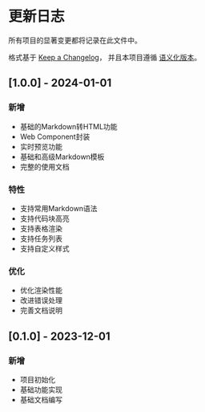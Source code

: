 # 更新日志

所有项目的显著变更都将记录在此文件中。

格式基于 [Keep a Changelog](https://keepachangelog.com/zh-CN/1.0.0/)，
并且本项目遵循 [语义化版本](https://semver.org/lang/zh-CN/)。

## [1.0.0] - 2024-01-01

### 新增
- 基础的Markdown转HTML功能
- Web Component封装
- 实时预览功能
- 基础和高级Markdown模板
- 完整的使用文档

### 特性
- 支持常用Markdown语法
- 支持代码块高亮
- 支持表格渲染
- 支持任务列表
- 支持自定义样式

### 优化
- 优化渲染性能
- 改进错误处理
- 完善文档说明

## [0.1.0] - 2023-12-01

### 新增
- 项目初始化
- 基础功能实现
- 基础文档编写
